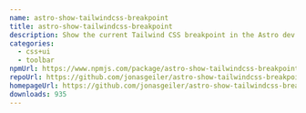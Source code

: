 ```yaml
---
name: astro-show-tailwindcss-breakpoint
title: astro-show-tailwindcss-breakpoint
description: Show the current Tailwind CSS breakpoint in the Astro dev toolbar!
categories:
  - css+ui
  - toolbar
npmUrl: https://www.npmjs.com/package/astro-show-tailwindcss-breakpoint
repoUrl: https://github.com/jonasgeiler/astro-show-tailwindcss-breakpoint
homepageUrl: https://github.com/jonasgeiler/astro-show-tailwindcss-breakpoint#readme
downloads: 935
---
```

